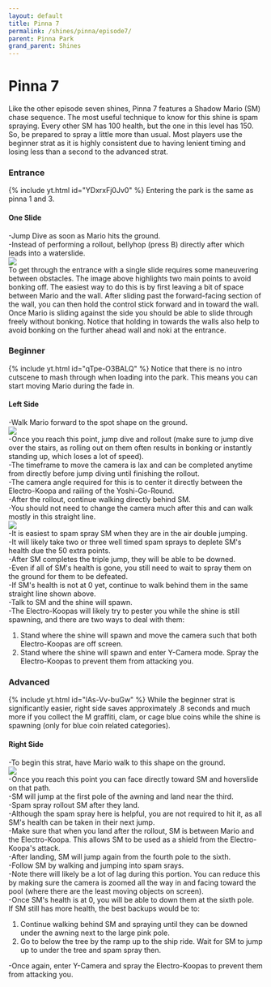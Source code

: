 ```yaml
---
layout: default 
title: Pinna 7
permalink: /shines/pinna/episode7/
parent: Pinna Park
grand_parent: Shines
---
```


# Pinna 7
Like the other episode seven shines, Pinna 7 features a Shadow Mario (SM) chase sequence. The most useful technique to know for this shine is spam spraying. Every other SM has 100 health, but the one in this level has 150. So, be prepared to spray a little more than usual. Most players use the beginner strat as it is highly consistent due to having lenient timing and losing less than a second to the advanced strat.

### Entrance
{% include yt.html id="YDxrxFj0Jv0" %}
Entering the park is the same as pinna 1 and 3.

#### One Slide
-Jump Dive as soon as Mario hits the ground.  
-Instead of performing a rollout, bellyhop (press B) directly after which leads into a waterslide.  
<img src="https://i.imgur.com/iIBtYwU.png">  
To get through the entrance with a single slide requires some maneuvering between obstacles. The image above highlights two main points to avoid bonking off. The easiest way to do this is by first leaving a bit of space between Mario and the wall. After sliding past the forward-facing section of the wall, you can then hold the control stick forward and in toward the wall. Once Mario is sliding against the side you should be able to slide through freely without bonking. Notice that holding in towards the walls also help to avoid bonking on the further ahead wall and noki at the entrance.

### Beginner
{% include yt.html id="qTpe-O3BALQ" %}
Notice that there is no intro cutscene to mash through when loading into the park. This means you can start moving Mario during the fade in.

#### Left Side
-Walk Mario forward to the spot shape on the ground.  
<img src="https://i.imgur.com/PbnnIER.png">  
-Once you reach this point, jump dive and rollout (make sure to jump dive over the stairs, as rolling out on them often results in bonking or instantly standing up, which loses a lot of speed).  
-The timeframe to move the camera is lax and can be completed anytime from directly before jump diving until finishing the rollout.  
-The camera angle required for this is to center it directly between the Electro-Koopa and railing of the Yoshi-Go-Round.  
-After the rollout, continue walking directly behind SM.  
-You should not need to change the camera much after this and can walk mostly in this straight line.  
<img src="https://i.imgur.com/QTaAKYj.png">  
-It is easiest to spam spray SM when they are in the air double jumping.  
-It will likely take two or three well timed spam sprays to deplete SM's health due the 50 extra points.  
-After SM completes the triple jump, they will be able to be downed.  
-Even if all of SM's health is gone, you still need to wait to spray them on the ground for them to be defeated.  
-If SM's health is not at 0 yet, continue to walk behind them in the same straight line shown above.  
-Talk to SM and the shine will spawn.  
-The Electro-Koopas will likely try to pester you while the shine is still spawning, and there are two ways to deal with them:
1. Stand where the shine will spawn and move the camera such that both Electro-Koopas are off screen.
2. Stand where the shine will spawn and enter Y-Camera mode. Spray the Electro-Koopas to prevent them from attacking you.

### Advanced
{% include yt.html id="lAs-Vv-buGw" %}
While the beginner strat is significantly easier, right side saves approximately .8 seconds and much more if you collect the M graffiti, clam, or cage blue coins while the shine is spawning (only for blue coin related categories).

#### Right Side
-To begin this strat, have Mario walk to this shape on the ground.  
<img src="https://i.imgur.com/ugZIxTc.png">  
-Once you reach this point you can face directly toward SM and hoverslide on that path.  
-SM will jump at the first pole of the awning and land near the third.  
-Spam spray rollout SM after they land.  
-Although the spam spray here is helpful, you are not required to hit it, as all SM's health can be taken in their next jump.  
-Make sure that when you land after the rollout, SM is between Mario and the Electro-Koopa. This allows SM to be used as a shield from the Electro-Koopa's attack.  
-After landing, SM will jump again from the fourth pole to the sixth.  
-Follow SM by walking and jumping into spam srays.  
-Note there will likely be a lot of lag during this portion. You can reduce this by making sure the camera is zoomed all the way in and facing toward the pool (where there are the least moving objects on screen).  
-Once SM's health is at 0, you will be able to down them at the sixth pole.  
If SM still has more health, the best backups would be to:
1. Continue walking behind SM and spraying until they can be downed under the awning next to the large pink pole.
2. Go to below the tree by the ramp up to the ship ride. Wait for SM to jump up to under the tree and spam spray then.

-Once again, enter Y-Camera and spray the Electro-Koopas to prevent them from attacking you.
